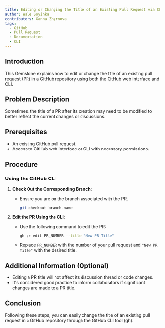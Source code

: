 ```yaml
---
title: Editing or Changing the Title of an Existing Pull Request via CLI
author: Wale Soyinka
contributors: Ganna Zhyrnova
tags:
  - GitHub
  - Pull Request
  - Documentation
  - CLI
---
```


## Introduction 

This Gemstone explains how to edit or change the title of an existing pull request (PR) in a GitHub repository using both the GitHub web interface and CLI.

## Problem Description

Sometimes, the title of a PR after its creation may need to be modified to better reflect the current changes or discussions.

## Prerequisites 

- An existing GitHub pull request.
- Access to GitHub web interface or CLI with necessary permissions.

## Procedure

### Using the GitHub CLI

1. **Check Out the Corresponding Branch**:
   - Ensure you are on the branch associated with the PR.
     ```bash
     git checkout branch-name
     ```

2. **Edit the PR Using the CLI**:
   - Use the following command to edit the PR:
     ```bash
     gh pr edit PR_NUMBER --title "New PR Title"
     ```
   - Replace `PR_NUMBER` with the number of your pull request and `"New PR Title"` with the desired title.

## Additional Information (Optional)

- Editing a PR title will not affect its discussion thread or code changes.
- It's considered good practice to inform collaborators if significant changes are made to a PR title.

## Conclusion

Following these steps, you can easily change the title of an existing pull request in a GitHub repository through the GitHub CLI tool (gh).
